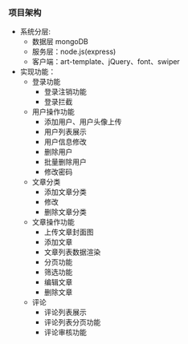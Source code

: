 ### 项目架构 
- 系统分层: 
    - 数据层 mongoDB
    - 服务层：node.js(express)
    - 客户端：art-template、jQuery、font、swiper
- 实现功能：
    - 登录功能
        - 登录注销功能
        - 登录拦截
    - 用户操作功能
        - 添加用户、用户头像上传
        - 用户列表展示
        - 用户信息修改
        - 删除用户
        - 批量删除用户
        - 修改密码
    - 文章分类
        - 添加文章分类
        - 修改
        - 删除文章分类
    - 文章操作功能
        - 上传文章封面图
        - 添加文章
        - 文章列表数据渲染
        - 分页功能
        - 筛选功能
        - 编辑文章
        - 删除文章
    - 评论
        - 评论列表展示
        - 评论列表分页功能
        - 评论审核功能